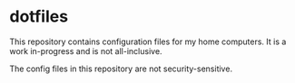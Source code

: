 # dotfiles

This repository contains configuration files for my home computers. It is a work in-progress and is not all-inclusive.

The config files in this repository are not security-sensitive.
